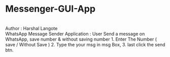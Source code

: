 # Messenger-GUI-App
<br>
Author : Harshal Langote
<br>
WhatsApp Message Sender Application : 
    User Send a message on WhatsApp, save number &amp; without saving number
        1. Enter The Number ( save / Without Save )
        2. Type the your msg in msg Box,
        3. last click the send btn.